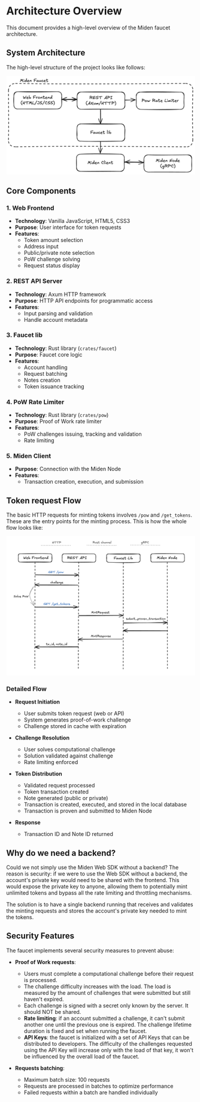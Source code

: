 # Architecture Overview

This document provides a high-level overview of the Miden faucet architecture.

## System Architecture

The high-level structure of the project looks like follows:

<p style="text-align: center;">
    <img src="../img/architecture.png"/>
</p>

## Core Components

### 1. Web Frontend
- **Technology**: Vanilla JavaScript, HTML5, CSS3
- **Purpose**: User interface for token requests
- **Features**: 
  - Token amount selection
  - Address input
  - Public/private note selection
  - PoW challenge solving
  - Request status display

### 2. REST API Server
- **Technology**: Axum HTTP framework
- **Purpose**: HTTP API endpoints for programmatic access
- **Features**:
   - Input parsing and validation
   - Handle account metadata

### 3. Faucet lib
- **Technology**: Rust library (`crates/faucet`)
- **Purpose**: Faucet core logic
- **Features**:
  - Account handling
  - Request batching
  - Notes creation
  - Token issuance tracking

### 4. PoW Rate Limiter
- **Technology**: Rust library (`crates/pow`)
- **Purpose**: Proof of Work rate limiter
- **Features**:
   - PoW challenges issuing, tracking and validation
   - Rate limiting

### 5. Miden Client
- **Purpose**: Connection with the Miden Node
- **Features**:
  - Transaction creation, execution, and submission

## Token request Flow

The basic HTTP requests for minting tokens involves `/pow` and `/get_tokens`. These are the entry points for the minting process. This is how the whole flow looks like:

<p style="text-align: center;">
    <img src="../img/flow.png"/>
</p>

### Detailed Flow

- **Request Initiation**
   - User submits token request (web or API)
   - System generates proof-of-work challenge
   - Challenge stored in cache with expiration

- **Challenge Resolution**
   - User solves computational challenge
   - Solution validated against challenge
   - Rate limiting enforced

- **Token Distribution**
   - Validated request processed
   - Token transaction created
   - Note generated (public or private)
   - Transaction is created, executed, and stored in the local database
   - Transaction is proven and submitted to Miden Node

- **Response**
   - Transaction ID and Note ID returned

## Why do we need a backend?

Could we not simply use the Miden Web SDK without a backend? The reason is security: if we were to use the Web SDK without a backend, the account's private key would need to be shared with the frontend. This would expose the private key to anyone, allowing them to potentially mint unlimited tokens and bypass all the rate limiting and throttling mechanisms.

The solution is to have a single backend running that receives and validates the minting requests and stores the account's private key needed to mint the tokens.

## Security Features

The faucet implements several security measures to prevent abuse:

- **Proof of Work requests**:
  - Users must complete a computational challenge before their request is processed.
  - The challenge difficulty increases with the load. The load is measured by the amount of challenges that were submitted but still haven't expired.
  - Each challenge is signed with a secret only known by the server. It should NOT be shared.
  - **Rate limiting**: if an account submitted a challenge, it can't submit another one until the previous one is expired. The challenge lifetime duration is fixed and set when running the faucet.
  - **API Keys**: the faucet is initialized with a set of API Keys that can be distributed to developers. The difficulty of the challenges requested using the API Key will increase only with the load of that key, it won't be influenced by the overall load of the faucet.

- **Requests batching**:
  - Maximum batch size: 100 requests
  - Requests are processed in batches to optimize performance
  - Failed requests within a batch are handled individually
